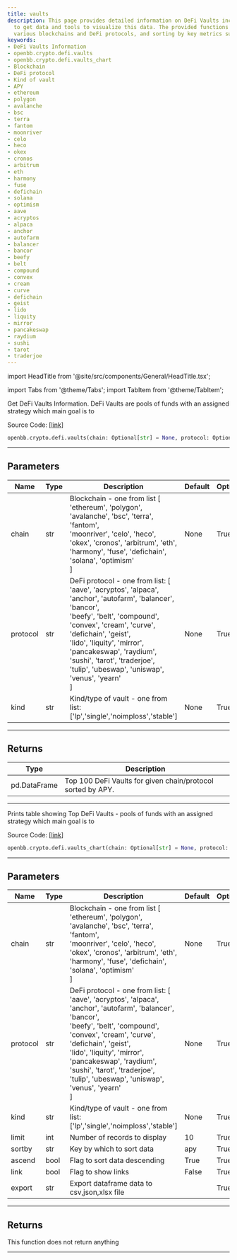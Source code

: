 ```yaml
---
title: vaults
description: This page provides detailed information on DeFi Vaults including functions
  to get data and tools to visualize this data. The provided functions allow querying
  various blockchains and DeFi protocols, and sorting by key metrics such as APY.
keywords:
- DeFi Vaults Information
- openbb.crypto.defi.vaults
- openbb.crypto.defi.vaults_chart
- Blockchain
- DeFi protocol
- Kind of vault
- APY
- ethereum
- polygon
- avalanche
- bsc
- terra
- fantom
- moonriver
- celo
- heco
- okex
- cronos
- arbitrum
- eth
- harmony
- fuse
- defichain
- solana
- optimism
- aave
- acryptos
- alpaca
- anchor
- autofarm
- balancer
- bancor
- beefy
- belt
- compound
- convex
- cream
- curve
- defichain
- geist
- lido
- liquity
- mirror
- pancakeswap
- raydium
- sushi
- tarot
- traderjoe
---
```


import HeadTitle from '@site/src/components/General/HeadTitle.tsx';

<HeadTitle title="crypto.defi.vaults - Reference | OpenBB SDK Docs" />

import Tabs from '@theme/Tabs';
import TabItem from '@theme/TabItem';

<Tabs>
<TabItem value="model" label="Model" default>

Get DeFi Vaults Information. DeFi Vaults are pools of funds with an assigned strategy which main goal is to

Source Code: [[link](https://github.com/OpenBB-finance/OpenBBTerminal/tree/main/openbb_terminal/cryptocurrency/defi/coindix_model.py#L111)]

```python wordwrap
openbb.crypto.defi.vaults(chain: Optional[str] = None, protocol: Optional[str] = None, kind: Optional[str] = None, ascend: bool = True, sortby: str = "apy")
```

---

## Parameters

| Name | Type | Description | Default | Optional |
| ---- | ---- | ----------- | ------- | -------- |
| chain | str | Blockchain - one from list [<br/>'ethereum', 'polygon', 'avalanche', 'bsc', 'terra', 'fantom',<br/>'moonriver', 'celo', 'heco', 'okex', 'cronos', 'arbitrum', 'eth',<br/>'harmony', 'fuse', 'defichain', 'solana', 'optimism'<br/>] | None | True |
| protocol | str | DeFi protocol - one from list: [<br/>'aave', 'acryptos', 'alpaca', 'anchor', 'autofarm', 'balancer', 'bancor',<br/>'beefy', 'belt', 'compound', 'convex', 'cream', 'curve', 'defichain', 'geist',<br/>'lido', 'liquity', 'mirror', 'pancakeswap', 'raydium', 'sushi', 'tarot', 'traderjoe',<br/>'tulip', 'ubeswap', 'uniswap', 'venus', 'yearn'<br/>] | None | True |
| kind | str | Kind/type of vault - one from list: ['lp','single','noimploss','stable'] | None | True |


---

## Returns

| Type | Description |
| ---- | ----------- |
| pd.DataFrame | Top 100 DeFi Vaults for given chain/protocol sorted by APY. |
---



</TabItem>
<TabItem value="view" label="Chart">

Prints table showing Top DeFi Vaults - pools of funds with an assigned strategy which main goal is to

Source Code: [[link](https://github.com/OpenBB-finance/OpenBBTerminal/tree/main/openbb_terminal/cryptocurrency/defi/coindix_view.py#L19)]

```python wordwrap
openbb.crypto.defi.vaults_chart(chain: Optional[str] = None, protocol: Optional[str] = None, kind: Optional[str] = None, limit: int = 10, sortby: str = "apy", ascend: bool = True, link: bool = False, export: str = "", sheet_name: Optional[str] = None)
```

---

## Parameters

| Name | Type | Description | Default | Optional |
| ---- | ---- | ----------- | ------- | -------- |
| chain | str | Blockchain - one from list [<br/>'ethereum', 'polygon', 'avalanche', 'bsc', 'terra', 'fantom',<br/>'moonriver', 'celo', 'heco', 'okex', 'cronos', 'arbitrum', 'eth',<br/>'harmony', 'fuse', 'defichain', 'solana', 'optimism'<br/>] | None | True |
| protocol | str | DeFi protocol - one from list: [<br/>'aave', 'acryptos', 'alpaca', 'anchor', 'autofarm', 'balancer', 'bancor',<br/>'beefy', 'belt', 'compound', 'convex', 'cream', 'curve', 'defichain', 'geist',<br/>'lido', 'liquity', 'mirror', 'pancakeswap', 'raydium', 'sushi', 'tarot', 'traderjoe',<br/>'tulip', 'ubeswap', 'uniswap', 'venus', 'yearn'<br/>] | None | True |
| kind | str | Kind/type of vault - one from list: ['lp','single','noimploss','stable'] | None | True |
| limit | int | Number of records to display | 10 | True |
| sortby | str | Key by which to sort data | apy | True |
| ascend | bool | Flag to sort data descending | True | True |
| link | bool | Flag to show links | False | True |
| export | str | Export dataframe data to csv,json,xlsx file |  | True |


---

## Returns

This function does not return anything

---



</TabItem>
</Tabs>